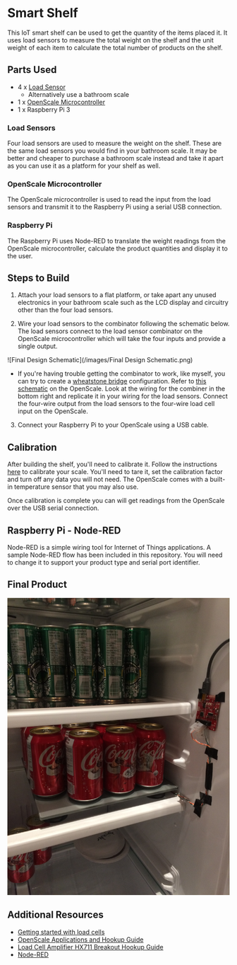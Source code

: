 # Smart Shelf

This IoT smart shelf can be used to get the quantity of the items placed it. It uses load sensors to measure the total weight on the shelf and the unit weight of each item to calculate the total number of products on the shelf.


## Parts Used
* 4 x [Load Sensor](https://www.sparkfun.com/products/10245)
  * Alternatively use a bathroom scale
* 1 x [OpenScale Microcontroller](https://www.sparkfun.com/products/13261)
* 1 x Raspberry Pi 3


### Load Sensors

Four load sensors are used to measure the weight on the shelf. These are the same load sensors you would find in your bathroom scale. It may be better and cheaper to purchase a bathroom scale instead and take it apart as you can use it as a platform for your shelf as well.

### OpenScale Microcontroller

The OpenScale microcontroller is used to read the input from the load sensors and transmit it to the Raspberry Pi using a serial USB connection.

### Raspberry Pi
The Raspberry Pi uses Node-RED to translate the weight readings from the OpenScale microcontroller, calculate the product quantities and display it to the user.


## Steps to Build

1. Attach your load sensors to a flat platform, or take apart any unused electronics in your bathroom scale such as the LCD display and circuitry other than the four load sensors.

2. Wire your load sensors to the combinator following the schematic below. The load sensors connect to the load sensor combinator on the OpenScale microcontroller which will take the four inputs and provide a single output.
  
  ![Final Design Schematic](/images/Final Design Schematic.png)

  * If you're having trouble getting the combinator to work, like myself, you can try to create a [wheatstone bridge](https://en.wikipedia.org/wiki/Wheatstone_bridge) configuration. Refer to [this schematic](https://cdn.sparkfun.com/datasheets/Sensors/ForceFlex/openScale_v04.pdf) on the OpenScale. Look at the wiring for the combiner in the bottom right and replicate it in your wiring for the load sensors. Connect the four-wire output from the load sensors to the four-wire load cell input on the OpenScale.

3. Connect your Raspberry Pi to your OpenScale using a USB cable.

## Calibration
After building the shelf, you'll need to calibrate it. Follow the instructions [here](https://learn.sparkfun.com/tutorials/openscale-applications-and-hookup-guide?_ga=1.181554343.1825949873.1479936802#calibration-suggestions) to calibrate your scale. You'll need to tare it, set the calibration factor and turn off any data you will not need. The OpenScale comes with a built-in temperature sensor that you may also use.

Once calibration is complete you can will get readings from the OpenScale over the USB serial connection.

## Raspberry Pi - Node-RED
Node-RED is a simple wiring tool for Internet of Things applications. A sample Node-RED flow has been included in this repository. You will need to change it to support your product type and serial port identifier.

## Final Product

![Shelf](/images/Shelf.JPG)

## Additional Resources
* [Getting started with load cells](https://learn.sparkfun.com/tutorials/getting-started-with-load-cells?_ga=1.112962820.1825949873.1479936802)
* [OpenScale Applications and Hookup Guide](https://learn.sparkfun.com/tutorials/openscale-applications-and-hookup-guide?_ga=1.179366308.1825949873.1479936802)
* [Load Cell Amplifier HX711 Breakout Hookup Guide](https://learn.sparkfun.com/tutorials/load-cell-amplifier-hx711-breakout-hookup-guide?_ga=1.179366308.1825949873.1479936802)
* [Node-RED](https://nodered.org/)
